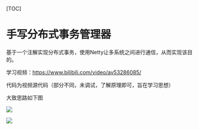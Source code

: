 [TOC]

# 手写分布式事务管理器

基于一个注解实现分布式事务，使用Netty让多系统之间进行通信，从而实现该目的。

学习视频：https://www.bilibili.com/video/av53286085/

代码为视频源代码（部分不同，未调试，了解原理即可，旨在学习思想）

大致思路如下图

![](https://img-blog.csdnimg.cn/0887254348c04c46a54844eedd71e380.jpg)

![](https://img-blog.csdnimg.cn/f9dc0efd61f74684bc9d7233e293d6d4.jpg)